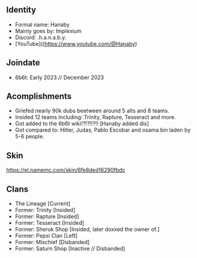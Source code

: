 ## Identity
* Formal name: Hanaby
* Mainly goes by: Implexium
* Discord: .h.a.n.a.b.y.
* [YouTube]((https://www.youtube.com/@Hanaby)

## Joindate
* 6b6t: Early 2023 // December 2023

## Acomplishments
- Griefed nearly 90k dubs beetween around 5 alts and 8 teams.
- Insided 12 teams including: Trinity, Rapture, Tesseract and more.
- Got added to the 6b6t wiki!?!?!!?!! [Hanaby added dis]
- Got compared to: Hitler, Judas, Pablo Escobar and osama bin laden by 5-6 people.

## Skin
https://el.namemc.com/skin/6fe8ded16290fbdc

## Clans
- The Lineage [Current]
- Former: Trinity [Insided]
- Former: Rapture [Insided]
- Former: Tesseract [Insided]
- Former: Sheruk Shop [Insided, later doxxed the owner of.]
- Former: Pepsi Clan [Left]
- Former: Mischief [Disbanded]
- Former: Saturn Shop [Inactive // Disbanded]
  
